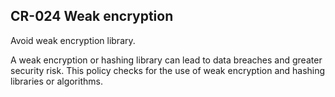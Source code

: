 ## CR-024 Weak encryption

Avoid weak encryption library.

A weak encryption or hashing library can lead to data breaches and greater security risk. This policy checks for the use of weak encryption and hashing libraries or algorithms.
